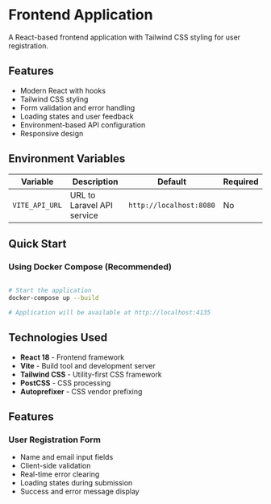 # Frontend Application

A React-based frontend application with Tailwind CSS styling for user registration.

## Features

- Modern React with hooks
- Tailwind CSS styling
- Form validation and error handling
- Loading states and user feedback
- Environment-based API configuration
- Responsive design

## Environment Variables

| Variable | Description | Default | Required |
|----------|-------------|---------|----------|
| `VITE_API_URL` | URL to Laravel API service | `http://localhost:8080` | No |

## Quick Start

### Using Docker Compose (Recommended)

```bash

# Start the application
docker-compose up --build

# Application will be available at http://localhost:4135
```


## Technologies Used

- **React 18** - Frontend framework
- **Vite** - Build tool and development server
- **Tailwind CSS** - Utility-first CSS framework
- **PostCSS** - CSS processing
- **Autoprefixer** - CSS vendor prefixing

## Features

### User Registration Form
- Name and email input fields
- Client-side validation
- Real-time error clearing
- Loading states during submission
- Success and error message display
